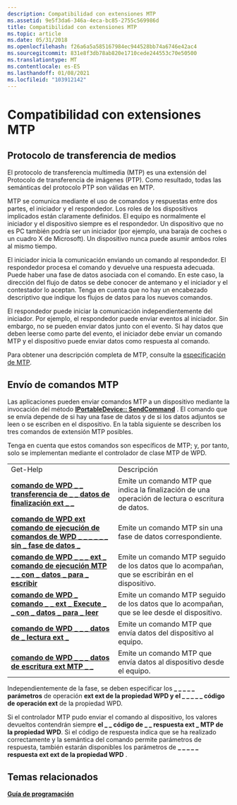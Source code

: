 ```yaml
---
description: Compatibilidad con extensiones MTP
ms.assetid: 9e5f3da6-346a-4eca-bc85-2755c569986d
title: Compatibilidad con extensiones MTP
ms.topic: article
ms.date: 05/31/2018
ms.openlocfilehash: f26a6a5a585167984ec944528bb74a6746e42ac4
ms.sourcegitcommit: 831e8f3db78ab820e1710cede244553c70e50500
ms.translationtype: MT
ms.contentlocale: es-ES
ms.lasthandoff: 01/08/2021
ms.locfileid: "103912142"
---
```

# <a name="supporting-mtp-extensions"></a>Compatibilidad con extensiones MTP

## <a name="media-transfer-protocol"></a>Protocolo de transferencia de medios

El protocolo de transferencia multimedia (MTP) es una extensión del Protocolo de transferencia de imágenes (PTP). Como resultado, todas las semánticas del protocolo PTP son válidas en MTP.

MTP se comunica mediante el uso de comandos y respuestas entre dos partes, el iniciador y el respondedor. Los roles de los dispositivos implicados están claramente definidos. El equipo es normalmente el iniciador y el dispositivo siempre es el respondedor. Un dispositivo que no es PC también podría ser un iniciador (por ejemplo, una baraja de coches o un cuadro X de Microsoft). Un dispositivo nunca puede asumir ambos roles al mismo tiempo.

El iniciador inicia la comunicación enviando un comando al respondedor. El respondedor procesa el comando y devuelve una respuesta adecuada. Puede haber una fase de datos asociada con el comando. En este caso, la dirección del flujo de datos se debe conocer de antemano y el iniciador y el contestador lo aceptan. Tenga en cuenta que no hay un encabezado descriptivo que indique los flujos de datos para los nuevos comandos.

El respondedor puede iniciar la comunicación independientemente del iniciador. Por ejemplo, el respondedor puede enviar eventos al iniciador. Sin embargo, no se pueden enviar datos junto con el evento. Si hay datos que deben leerse como parte del evento, el iniciador debe enviar un comando MTP y el dispositivo puede enviar datos como respuesta al comando.

Para obtener una descripción completa de MTP, consulte la [especificación de MTP](https://www.usb.org/sites/default/files/MTPv1_1.zip).

## <a name="sending-mtp-commands"></a>Envío de comandos MTP

Las aplicaciones pueden enviar comandos MTP a un dispositivo mediante la invocación del método [**IPortableDevice:: SendCommand**](/windows/desktop/api/PortableDeviceApi/nf-portabledeviceapi-iportabledevice-sendcommand) . El comando que se envía depende de si hay una fase de datos y de si los datos adjuntos se leen o se escriben en el dispositivo. En la tabla siguiente se describen los tres comandos de extensión MTP posibles.

Tenga en cuenta que estos comandos son específicos de MTP; y, por tanto, solo se implementan mediante el controlador de clase MTP de WPD.



|                                                                                                                                      |                                                                                                   |
|--------------------------------------------------------------------------------------------------------------------------------------|---------------------------------------------------------------------------------------------------|
| Get-Help                                                                                                                              | Descripción                                                                                       |
| [**comando de WPD \_ \_ transferencia de \_ \_ datos de finalización ext \_ \_**](/windows/desktop/wpd_sdk/wpd-command-mtp-ext-end-data-transfer)                                      | Emite un comando MTP que indica la finalización de una operación de lectura o escritura de datos.              |
| [**comando de WPD ext comando de ejecución de comandos de WPD \_ \_ \_ \_ \_ \_ sin \_ fase de datos \_**](/windows/desktop/wpd_sdk/wpd-command-mtp-ext-execute-command-without-data-phase)  | Emite un comando MTP sin una fase de datos correspondiente.                                         |
| [**comando de WPD \_ \_ \_ ext \_ comando de ejecución MTP \_ \_ con \_ datos \_ para \_ escribir**](/windows/desktop/wpd_sdk/wpd-command-mtp-ext-execute-command-with-data-to-write) | Emite un comando MTP seguido de los datos que lo acompañan, que se escribirán en el dispositivo. |
| [**comando de WPD \_ comando \_ \_ ext \_ Execute \_ \_ con \_ datos \_ para \_ leer**](/windows/desktop/wpd_sdk/wpd-command-mtp-ext-execute-command-with-data-to-read)   | Emite un comando MTP seguido de los datos que lo acompañan, que se lee desde el dispositivo.       |
| [**comando de WPD \_ \_ \_ datos de \_ lectura ext \_**](/windows/desktop/wpd_sdk/wpd-command-mtp-ext-read-data)                                                       | Emite un comando MTP que envía datos del dispositivo al equipo.                                  |
| [**comando de WPD \_ \_ \_ datos de escritura ext MTP \_ \_**](/windows/desktop/wpd_sdk/wpd-command-mtp-ext-write-data)                                                     | Emite un comando MTP que envía datos al dispositivo desde el equipo.                                  |



 

Independientemente de la fase, se deben especificar los **\_ \_ \_ \_ \_ parámetros** de operación **ext ext de la propiedad WPD y el \_ \_ \_ \_ \_ código de operación ext** de la propiedad WPD.

Si el controlador MTP pudo enviar el comando al dispositivo, los valores devueltos contendrán siempre **el \_ \_ código de \_ \_ respuesta ext \_ MTP de la propiedad WPD**. Si el código de respuesta indica que se ha realizado correctamente y la semántica del comando permite parámetros de respuesta, también estarán disponibles los parámetros de **\_ \_ \_ \_ \_ respuesta ext ext de la propiedad WPD** .

## <a name="related-topics"></a>Temas relacionados

<dl> <dt>

[**Guía de programación**](programming-guide.md)
</dt> </dl>

 

 
